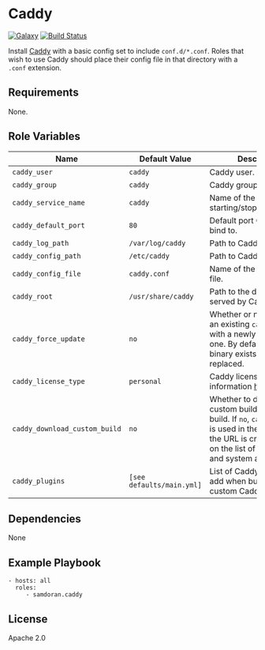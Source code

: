 Caddy
=========
[![Galaxy](https://img.shields.io/badge/galaxy-samdoran.caddy-blue.svg?style=flat)](https://galaxy.ansible.com/samdoran/caddy)
[![Build Status](https://travis-ci.org/samdoran/ansible-role-caddy.svg?branch=master)](https://travis-ci.org/samdoran/ansible-role-caddy)

Install [Caddy](https://caddyserver.com) with a basic config set to include `conf.d/*.conf`. Roles that wish to use Caddy should place their config file in that directory with a `.conf` extension.

Requirements
------------

None.

Role Variables
--------------

| Name              | Default Value       | Description          |
|-------------------|---------------------|----------------------|
| `caddy_user` | `caddy` | Caddy user. |
| `caddy_group` | `caddy` | Caddy group. |
| `caddy_service_name` | `caddy` | Name of the service for starting/stopping/enabling. |
| `caddy_default_port` | `80` | Default port Caddy will bind to. |
| `caddy_log_path` | `/var/log/caddy` | Path to Caddy logs. |
| `caddy_config_path` | `/etc/caddy` | Path to Caddy config. |
| `caddy_config_file` | `caddy.conf` | Name of the Caddy config file. |
| `caddy_root` | `/usr/share/caddy` | Path to the default root served by Caddy. |
| `caddy_force_update` | `no` | Whether or not to replace an existing `caddy` binary with a newly downloaded one. By default, if a a `caddy` binary exists, it will not be replaced. |
| `caddy_license_type` | `personal` | Caddy license type. More information [here](https://caddyserver.com/products/licenses) |
| `caddy_download_custom_build` | `no` | Whether to download a custom build or a static build. If `no`, `caddy_version` is used in the URL. If `yes`, the URL is created based on the list of `caddy_plugins` and system architecture. |
| `caddy_plugins` | `[see defaults/main.yml]` | List of Caddy options to add when building a custom Caddy binary. |


Dependencies
------------

None

Example Playbook
----------------

    - hosts: all
      roles:
         - samdoran.caddy

License
-------

Apache 2.0

